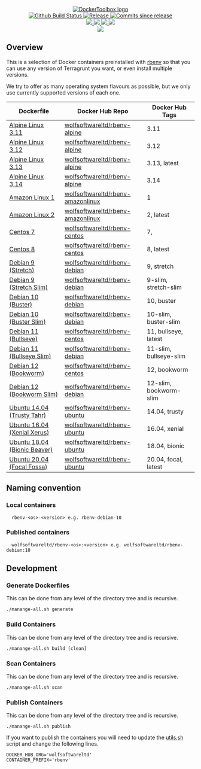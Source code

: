 <p align="center">
    <a href="https://github.com/DockerToolbox/">
        <img src="https://cdn.wolfsoftware.com/assets/images/github/organisations/dockertoolbox/black-and-white-circle-256.png" alt="DockerToolbox logo" />
    </a>
    <br />
    <a href="https://github.com/DockerToolbox/rbenv/actions/workflows/pipeline.yml">
        <img src="https://img.shields.io/github/workflow/status/DockerToolbox/rbenv/pipeline/master?style=for-the-badge" alt="Github Build Status">
    </a>
    <a href="https://github.com/DockerToolbox/rbenv/releases/latest">
        <img src="https://img.shields.io/github/v/release/DockerToolbox/rbenv?color=blue&label=Latest%20Release&style=for-the-badge" alt="Release">
    </a>
    <a href="https://github.com/DockerToolbox/rbenv/releases/latest">
        <img src="https://img.shields.io/github/commits-since/DockerToolbox/rbenv/latest.svg?color=blue&style=for-the-badge" alt="Commits since release">
    </a>
    <br />
    <a href=".github/CODE_OF_CONDUCT.md">
        <img src="https://img.shields.io/badge/Code%20of%20Conduct-blue?style=for-the-badge" />
    </a>
    <a href=".github/CONTRIBUTING.md">
        <img src="https://img.shields.io/badge/Contributing-blue?style=for-the-badge" />
    </a>
    <a href=".github/SECURITY.md">
        <img src="https://img.shields.io/badge/Report%20Security%20Concern-blue?style=for-the-badge" />
    </a>
    <a href="https://github.com/DockerToolbox/rbenv/issues">
        <img src="https://img.shields.io/badge/Get%20Support-blue?style=for-the-badge" />
    </a>
    <br />
    <a href="https://wolfsoftware.com/">
        <img src="https://img.shields.io/badge/Created%20by%20Wolf%20Software-blue?style=for-the-badge" />
    </a>
</p>

## Overview

This is a selection of Docker containers preinstalled with [rbenv](https://github.com/rbenv/rbenv) so that you can use any version of Terragrunt you want, or even install multiple versions.

We try to offer as many operating system flavours as possible, but we only use currently supported versions of each one.

| Dockerfile | Docker Hub Repo | Docker Hub Tags |
| --- | --- | --- |
| [Alpine Linux 3.11](Dockerfiles/alpine/3.11/Dockerfile)             | [wolfsoftwareltd/rbenv-alpine](https://hub.docker.com/r/wolfsoftwareltd/rbenv-alpine)           | 3.11                        |
| [Alpine Linux 3.12](Dockerfiles/alpine/3.12/Dockerfile)             | [wolfsoftwareltd/rbenv-alpine](https://hub.docker.com/r/wolfsoftwareltd/rbenv-alpine)           | 3.12                        |
| [Alpine Linux 3.13](Dockerfiles/alpine/3.13/Dockerfile)             | [wolfsoftwareltd/rbenv-alpine](https://hub.docker.com/r/wolfsoftwareltd/rbenv-alpine)           | 3.13, latest                |
| [Alpine Linux 3.14](Dockerfiles/alpine/3.14/Dockerfile)             | [wolfsoftwareltd/rbenv-alpine](https://hub.docker.com/r/wolfsoftwareltd/rbenv-alpine)           | 3.14                        |
| [Amazon Linux 1](Dockerfiles/amazonlinux/1/Dockerfile)              | [wolfsoftwareltd/rbenv-amazonlinux](https://hub.docker.com/r/wolfsoftwareltd/rbenv-amazonlinux) | 1                           |
| [Amazon Linux 2](Dockerfiles/amazonlinux/2/Dockerfile)              | [wolfsoftwareltd/rbenv-amazonlinux](https://hub.docker.com/r/wolfsoftwareltd/rbenv-amazonlinux) | 2, latest                   |
| [Centos 7](Dockerfiles/centos/7/Dockerfile)                         | [wolfsoftwareltd/rbenv-centos](https://hub.docker.com/r/wolfsoftwareltd/rbenv-centos)           | 7,                          |
| [Centos 8](Dockerfiles/centos/8/Dockerfile)                         | [wolfsoftwareltd/rbenv-centos](https://hub.docker.com/r/wolfsoftwareltd/rbenv-centos)           | 8, latest                   |
| [Debian 9 (Stretch)](Dockerfiles/debian/9/Dockerfile)               | [wolfsoftwareltd/rbenv-debian](https://hub.docker.com/r/wolfsoftwareltd/rbenv-debian)           | 9, stretch                  |
| [Debian 9 (Stretch Slim)](Dockerfiles/debian/9-slim/Dockerfile)     | [wolfsoftwareltd/rbenv-debian](https://hub.docker.com/r/wolfsoftwareltd/rbenv-debian)           | 9-slim, stretch-slim        |
| [Debian 10 (Buster)](Dockerfiles/debian/10/Dockerfile)              | [wolfsoftwareltd/rbenv-debian](https://hub.docker.com/r/wolfsoftwareltd/rbenv-debian)           | 10, buster                  |
| [Debian 10 (Buster Slim)](Dockerfiles/debian/10-slim/Dockerfile)    | [wolfsoftwareltd/rbenv-debian](https://hub.docker.com/r/wolfsoftwareltd/rbenv-debian)           | 10-slim, buster-slim        |
| [Debian 11 (Bullseye)](Dockerfiles/debian/11/Dockerfile)            | [wolfsoftwareltd/rbenv-centos](https://hub.docker.com/r/wolfsoftwareltd/rbenv-centos)           | 11, bullseye, latest        |
| [Debian 11 (Bullseye Slim)](Dockerfiles/debian/11-slim/Dockerfile)  | [wolfsoftwareltd/rbenv-debian](https://hub.docker.com/r/wolfsoftwareltd/rbenv-debian)           | 11-slim, bullseye-slim      |
| [Debian 12 (Bookworm)](Dockerfiles/debian/12/Dockerfile)            | [wolfsoftwareltd/rbenv-centos](https://hub.docker.com/r/wolfsoftwareltd/rbenv-centos)           | 12, bookworm                |
| [Debian 12 (Bookworm Slim)](Dockerfiles/debian/12-slim/Dockerfile)  | [wolfsoftwareltd/rbenv-debian](https://hub.docker.com/r/wolfsoftwareltd/rbenv-debian)           | 12-slim, bookworm-slim      |
| [Ubuntu 14.04 (Trusty Tahr)](Dockerfiles/ubuntu/14.04/Dockerfile)   | [wolfsoftwareltd/rbenv-ubuntu](https://hub.docker.com/r/wolfsoftwareltd/rbenv-ubuntu)           | 14.04, trusty               |
| [Ubuntu 16.04 (Xenial Xerus)](Dockerfiles/ubuntu/16.04/Dockerfile)  | [wolfsoftwareltd/rbenv-ubuntu](https://hub.docker.com/r/wolfsoftwareltd/rbenv-ubuntu)           | 16.04, xenial               |
| [Ubuntu 18.04 (Bionic Beaver)](Dockerfiles/ubuntu/18.04/Dockerfile) | [wolfsoftwareltd/rbenv-ubuntu](https://hub.docker.com/r/wolfsoftwareltd/rbenv-ubuntu)           | 18.04, bionic               |
| [Ubuntu 20.04 (Focal Fossa)](Dockerfiles/ubuntu/20.04/Dockerfile)   | [wolfsoftwareltd/rbenv-ubuntu](https://hub.docker.com/r/wolfsoftwareltd/rbenv-ubuntu)           | 20.04, focal, latest        |

## Naming convention

### Local containers

```
  rbenv-<os>-<version> e.g. rbenv-debian-10
```

### Published containers

```
  wolfsoftwareltd/rbenv-<os>:<version> e.g. wolfsoftwareltd/rbenv-debian:10
```

## Development

### Generate Dockerfiles

This can be done from any level of the directory tree and is recursive.

```
./manange-all.sh generate
```

### Build Containers

This can be done from any level of the directory tree and is recursive.

```
./manange-all.sh build [clean]
```

### Scan Containers

This can be done from any level of the directory tree and is recursive.

```
./manange-all.sh scan         
```

### Publish Containers

This can be done from any level of the directory tree and is recursive.

```
./manange-all.sh publish
```

If you want to publish the containers you will need to update the [utils.sh](Scripts/utils.sh) script and change the following lines.

```
DOCKER_HUB_ORG='wolfsoftwareltd'
CONTAINER_PREFIX='rbenv'
```
